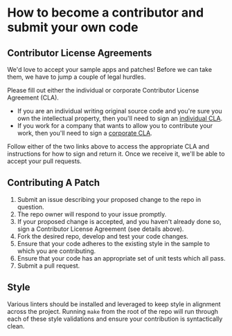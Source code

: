 # How to become a contributor and submit your own code

## Contributor License Agreements

We'd love to accept your sample apps and patches! Before we can take them, we
have to jump a couple of legal hurdles.

Please fill out either the individual or corporate Contributor License
Agreement (CLA).

* If you are an individual writing original source code and you're sure you
  own the intellectual property, then you'll need to sign an [individual CLA](https://developers.google.com/open-source/cla/individual).
* If you work for a company that wants to allow you to contribute your work,
  then you'll need to sign a [corporate CLA](https://developers.google.com/open-source/cla/corporate).

Follow either of the two links above to access the appropriate CLA and
instructions for how to sign and return it. Once we receive it, we'll
be able to accept your pull requests.

## Contributing A Patch

1. Submit an issue describing your proposed change to the repo in question.
1. The repo owner will respond to your issue promptly.
1. If your proposed change is accepted, and you haven't already done so, sign a
  Contributor License Agreement (see details above).
1. Fork the desired repo, develop and test your code changes.
1. Ensure that your code adheres to the existing style in the sample to which
  you are contributing.
1. Ensure that your code has an appropriate set of unit tests which all pass.
1. Submit a pull request.

## Style

Various linters should be installed and leveraged to keep style in alignment
across the project. Running `make` from the root of the repo will run through
each of these style validations and ensure your contribution is syntactically
clean.
